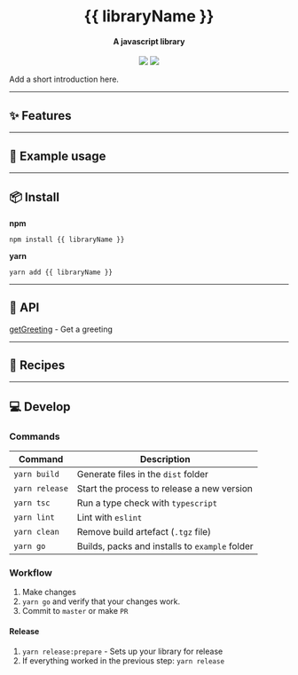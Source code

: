 <h1 align="center">
  {{ libraryName }}
</h1>
<h4 align="center">
    A javascript library
</h4>

<div align="center">
  <img src="https://badgen.net/npm/v/{{ libraryName }}?icon=npm" />
  <img src="https://badgen.net/bundlephobia/minzip/{{ libraryName }}" />
</div>

Add a short introduction here.

---

## :sparkles: Features

---

## :wrench: Example usage

---

## :package: Install

**npm**

```
npm install {{ libraryName }}
```

**yarn**

```
yarn add {{ libraryName }}
```

---

## :newspaper: API

[getGreeting](docs/getGreeting.md) - Get a greeting

---

## :book: Recipes

---

## :computer: Develop

### Commands

Command | Description
------- | -----------
`yarn build` | Generate files in the `dist` folder
`yarn release` | Start the process to release a new version
`yarn tsc` | Run a type check with `typescript`
`yarn lint` | Lint with `eslint`
`yarn clean` | Remove build artefact (`.tgz` file)
`yarn go` | Builds, packs and installs to `example` folder

### Workflow

1. Make changes
2. `yarn go` and verify that your changes work.
3. Commit to `master` or make `PR`

#### Release

1. `yarn release:prepare` - Sets up your library for release
2. If everything worked in the previous step: `yarn release`
